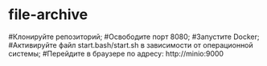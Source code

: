 # file-archive
#Клонируйте репозиторий; 
#Освободите порт 8080; 
#Запустите Docker; 
#Активируйте файл start.bash/start.sh в зависимости от операционной системы; 
#Перейдите в браузере по адресу: http://minio:9000
